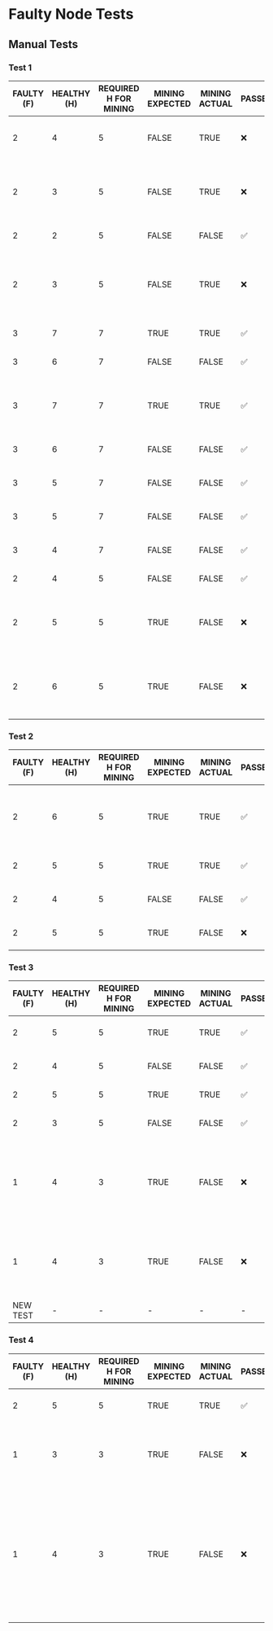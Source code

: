 # Faulty Node Tests
## Manual Tests
### Test 1

| FAULTY (F) | HEALTHY (H) | REQUIRED H FOR MINING | MINING EXPECTED | MINING ACTUAL | PASSED | TOTAL (F+H) | NOTES |  |
|------------|-------------|-----------------------|-----------------|---------------|--------------------|-------------|-------------------------------------------------------|----------------------------|
| 2 | 4 | 5 | FALSE | TRUE | :x: | 6 | Blocks mined without issues |  |
| 2 | 3 | 5 | FALSE | TRUE | :x: | 5 | Blocks mined with issues: mining slowed to ~20s/block |  |
| 2 | 2 | 5 | FALSE | FALSE | :white_check_mark: | 4 | Blocks not mined |  |
| 2 | 3 | 5 | FALSE | TRUE | :x: | 5 | "Blocks started mining again but took a while to begin" | |
| 3 | 7 | 7 | TRUE | TRUE | :white_check_mark: | 10 | Blocks mining fine |  |
| 3 | 6 | 7 | FALSE | FALSE | :white_check_mark: | 9 | Take down miner 6 - stopped |  |
| 3 | 7 | 7 | TRUE | TRUE | :white_check_mark: | 10 | Bring back miner 6 - started mining again |  |
| 3 | 6 | 7 | FALSE | FALSE | :white_check_mark: | 9 | Take down miner 6 - stopped |  |
| 3 | 5 | 7 | FALSE | FALSE | :white_check_mark: | 8 | Take down miner 5 - stopped |  |
| 3 | 5 | 7 | FALSE | FALSE | :white_check_mark: | 8 | Take down miner 4 - stopped |  |
| 3 | 4 | 7 | FALSE | FALSE | :white_check_mark: | 7 | Take down miner 3 - stopped |  |
| 2 | 4 | 5 | FALSE | FALSE | :white_check_mark: | 6 | Take down faulty 9 |  |
| 2 | 5 | 5 | TRUE | FALSE | :x: | 7 | Spin up a healthy node - did not start mining again |  |
| 2 | 6 | 5 | TRUE | FALSE | :x: | 8 | Spin up a healthy node - did not start mining again |  |


### Test 2

| FAULTY (F) | HEALTHY (H) | REQUIRED H FOR MINING | MINING EXPECTED | MINING ACTUAL | PASSED | TOTAL (F+H) | NOTES |  |
|------------|-------------|-----------------------|-----------------|---------------|--------------------|-------------|-------------------------------------------------------|----------------------------|
| 2 | 6 | 5 | TRUE | TRUE | :white_check_mark: | 8 | Initialise nodes with 6 health + 2 faulty |  |
| 2 | 5 | 5 | TRUE | TRUE | :white_check_mark: | 7 | Bring down Node 4 |  |
| 2 | 4 | 5 | FALSE | FALSE | :white_check_mark: | 6 | Bring down Node 3 |  |
| 2 | 5 | 5 | TRUE | FALSE | :x: | 7 | Bring up Node 3 |  |


### Test 3
| FAULTY (F) | HEALTHY (H) | REQUIRED H FOR MINING | MINING EXPECTED | MINING ACTUAL | PASSED | TOTAL (F+H) | NOTES |
|------------|-------------|-----------------------|-----------------|---------------|--------------------|-------------|-----------------------------------------------------------------------------------------|
| 2 | 5 | 5 | TRUE | TRUE | :white_check_mark: | 7 | Initialise 7 H + 3 F |
| 2 | 4 | 5 | FALSE | FALSE | :white_check_mark: | 6 | Took down 1 H node |
| 2 | 5 | 5 | TRUE | TRUE | :white_check_mark: | 7 | Brought up 1 H |
| 2 | 3 | 5 | FALSE | FALSE | :white_check_mark: | 5 | Took down 2 H node |
| 1 | 4 | 3 | TRUE | FALSE | :x: | 5 | Brought up 1 H - did not start mining after 5 minutes |
| 1 | 4 | 3 | TRUE | FALSE | :x: | 5 | Brought up 1 H - started again after 10 minutes |
| NEW TEST | - | - | - | - | - | - | - |


### Test 4
| FAULTY (F) | HEALTHY (H) | REQUIRED H FOR MINING | MINING EXPECTED | MINING ACTUAL | PASSED | TOTAL (F+H) | NOTES |
|------------|-------------|-----------------------|-----------------|---------------|--------------------|-------------|-----------------------------------------------------------------------------------------|
| 2 | 5 | 5 | TRUE | TRUE | :white_check_mark: | 7 | Initialise 5 H + 2 F |
| 1 | 3 | 3 | TRUE | FALSE | :x: | 4 | Took down 2 H and 1 F - mining stopped |
| 1 | 4 | 3 | TRUE | FALSE | :x: | 5 | Added another node to try bring it back up. 3 hours later it still did not start mining |
